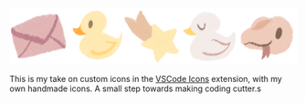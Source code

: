 ![icon banner](assets/banner.png)

This is my take on custom icons in the [VSCode Icons](https://github.com/vscode-icons/vscode-icons) extension, with my own handmade icons. A small step towards making coding cutter.s